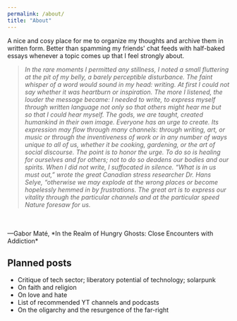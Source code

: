 ```yaml
---
permalink: /about/
title: "About"
---
```


A nice and cosy place for me to organize my thoughts and archive them in written form. Better than spamming my friends' chat feeds with half-baked essays whenever a topic comes up that I feel strongly about.

>*In the rare moments I permitted any stillness, I noted a small fluttering at the pit of my belly, a barely perceptible disturbance. The faint whisper of a word would sound in my head: writing. At first I could not say whether it was heartburn or inspiration. The more I listened, the louder the message became: I needed to write, to express myself through written language not only so that others might hear me but so that I could hear myself. The gods, we are taught, created humankind in their own image. Everyone has an urge to create. Its expression may flow through many channels: through writing, art, or music or through the inventiveness of work or in any number of ways unique to all of us, whether it be cooking, gardening, or the art of social discourse. The point is to honor the urge. To do so is healing for ourselves and for others; not to do so deadens our bodies and our spirits. When I did not write, I suffocated in silence. “What is in us must out,” wrote the great Canadian stress researcher Dr. Hans Selye, “otherwise we may explode at the wrong places or become hopelessly hemmed in by frustrations. The great art is to express our vitality through the particular channels and at the particular speed Nature foresaw for us.*
<br>
<br>
—Gabor Maté, *In the Realm of Hungry Ghosts: Close Encounters with Addiction*


## Planned posts

- Critique of tech sector; liberatory potential of technology; solarpunk
- On faith and religion
- On love and hate
- List of recommended YT channels and podcasts
- On the oligarchy and the resurgence of the far-right
